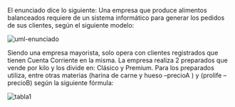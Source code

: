 El enunciado dice lo siguiente: Una empresa que produce alimentos balanceados requiere de un sistema informático para generar los pedidos de sus clientes, según el siguiente modelo:

![uml-enunciado](https://github.com/juliMillen/ejercicio-tipo-examen-final/assets/96782028/5413a4bf-b45a-4b70-ac2e-02f4ae120a7b)

Siendo una empresa mayorista, solo opera con clientes registrados que tienen Cuenta Corriente en la misma.
La empresa realiza 2 preparados que vende por kilo y los divide en: Clásico y Premium. Para los preparados utiliza, entre otras materias (harina de carne y
hueso –precioA ) y (prolife – precioB) según la siguiente fórmula:

![tabla1](https://github.com/juliMillen/ejercicio-tipo-examen-final/assets/96782028/25a87ee4-292c-4f43-901d-859b4a918b45)

